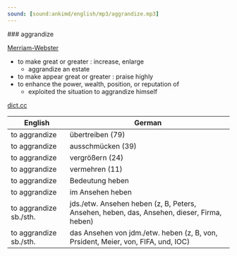 ```yaml
---
sound: [sound:ankimd/english/mp3/aggrandize.mp3]
---
```


\### aggrandize

[Merriam-Webster](https://www.merriam-webster.com/dictionary/aggrandize)

- to make great or greater : increase, enlarge
    - aggrandize an estate
- to make appear great or greater : praise highly
- to enhance the power, wealth, position, or reputation of
    - exploited the situation to aggrandize himself

[dict.cc](https://www.dict.cc/aggrandize)

| English        | German       |
| -------------- | ------------ |
| to aggrandize | übertreiben (79) |
| to aggrandize | ausschmücken (39) |
| to aggrandize | vergrößern (24) |
| to aggrandize | vermehren (11) |
| to aggrandize | Bedeutung heben |
| to aggrandize | im Ansehen heben |
| to aggrandize sb./sth. | jds./etw. Ansehen heben (z, B, Peters, Ansehen, heben, das, Ansehen, dieser, Firma, heben) |
| to aggrandize sb./sth. | das Ansehen von jdm./etw. heben (z, B, von, Prsident, Meier, von, FIFA, und, IOC) |
